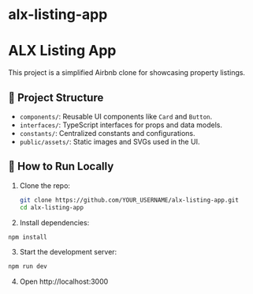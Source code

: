 # alx-listing-app

# ALX Listing App

This project is a simplified Airbnb clone for showcasing property listings.

## 📁 Project Structure

- `components/`: Reusable UI components like `Card` and `Button`.
- `interfaces/`: TypeScript interfaces for props and data models.
- `constants/`: Centralized constants and configurations.
- `public/assets/`: Static images and SVGs used in the UI.

## 🚀 How to Run Locally

1. Clone the repo:
   ```bash
   git clone https://github.com/YOUR_USERNAME/alx-listing-app.git
   cd alx-listing-app
   ```

2. Install dependencies:

```bash
npm install
```

3. Start the development server:

```bash
npm run dev
```

4. Open http://localhost:3000

